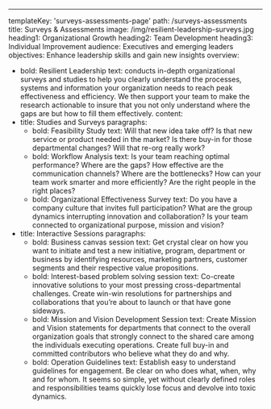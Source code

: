 ---
templateKey: 'surveys-assessments-page'
path: /surveys-assessments
title: Surveys & Assessments
image: /img/resilient-leadership-surveys.jpg
heading1: Organizational Growth
heading2: Team Development
heading3: Individual Improvement
audience: Executives and emerging leaders
objectives: Enhance leadership skills and gain new insights
overview: 
  - bold: Resilient Leadership
    text: conducts in-depth organizational surveys and studies to help you clearly understand the processes, systems and information your organization needs to reach peak effectiveness and efficiency. We then support your team to make the research actionable to insure that you not only understand where the gaps are but how to fill them effectively.
content:
  - title: Studies and Surveys
    paragraphs:
      - bold: Feasibility Study
        text: Will that new idea take off? Is that new service or product needed in the market? Is there buy-in for those departmental changes? Will that re-org really work?
      - bold: Workflow Analysis
        text: Is your team reaching optimal performance? Where are the gaps? How effective are the communication channels? Where are the bottlenecks? How can your team work smarter and more efficiently? Are the right people in the right places?
      - bold: Organizational Effectiveness Survey
        text: Do you have a company culture that invites full participation? What are the group dynamics interrupting innovation and collaboration? Is your team connected to organizational purpose, mission and vision?
  - title: Interactive Sessions
    paragraphs:
      - bold: Business canvas session
        text: Get crystal clear on how you want to initiate and test a new initiative, program, department or business by identifying resources, marketing partners, customer segments and their respective value propositions.
      - bold: Interest-based problem solving session
        text: Co-create innovative solutions to your most pressing cross-departmental challenges. Create win-win resolutions for partnerships and collaborations that you’re about to launch or that have gone sideways.
      - bold: Mission and Vision Development Session
        text: Create Mission and Vision statements for departments that connect to the overall organization goals that strongly connect to the shared care among the individuals executing operations. Create full buy-in and committed contributors who believe what they do and why.
      - bold: Operation Guidelines
        text: Establish easy to understand guidelines for engagement. Be clear on who does what, when, why and for whom. It seems so simple, yet without clearly defined roles and responsibilities teams quickly lose focus and devolve into toxic dynamics.

